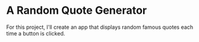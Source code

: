# A Random Quote Generator
 For this project, I'll create an app that displays random famous quotes each time a button is clicked.
